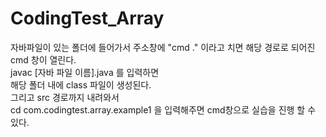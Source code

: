 # CodingTest_Array

자바파일이 있는 폴더에 들어가서 주소창에 "cmd ." 이라고 치면 해당 경로로 되어진 cmd 창이 열린다.<br>
javac [자바 파일 이름].java 를 입력하면<br>
해당 폴더 내에 class 파일이 생성된다.<br>
그리고 src 경로까지 내려와서<br>
cd com.codingtest.array.example1 을 입력해주면 cmd창으로 실습을 진행 할 수 있다.<br>
